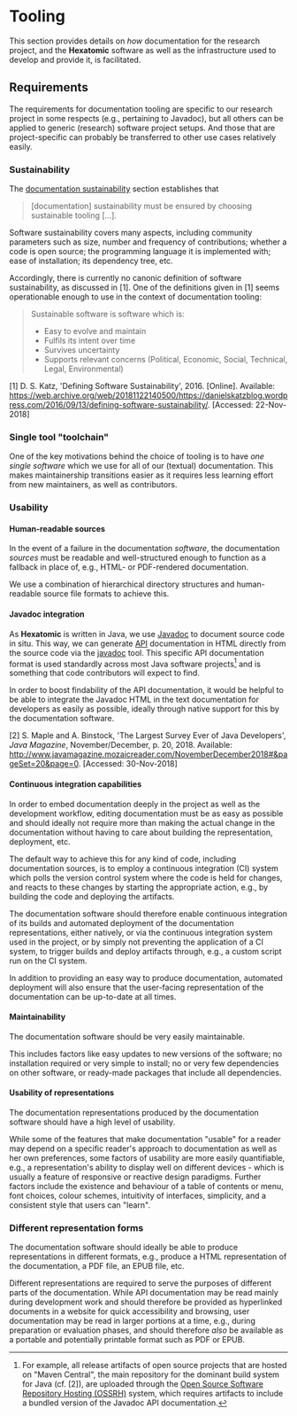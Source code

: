# Tooling

This section provides details on *how* documentation for the research project,
and the **Hexatomic** software as well as the infrastructure used to develop and
provide it, is facilitated.

## Requirements

The requirements for documentation tooling are specific to our research project
in some respects (e.g., pertaining to Javadoc), but all others can be applied
to generic (research) software project setups. And those that are 
project-specific can probably be transferred to other use cases relatively 
easily.

### Sustainability

The [documentation sustainability](../sustainability/) section establishes that

> [documentation] sustainability must be ensured by choosing sustainable tooling 
[...].

Software sustainability covers many aspects, including community parameters such
as size, number and frequency of contributions; whether a code is open source;
the programming language it is implemented with; ease of installation; its
dependency tree, etc.

Accordingly, there is currently no canonic definition of software 
sustainability, as discussed in [1]. One of the definitions given in [1] seems
operationable enough to use in the context of documentation tooling:

> Sustainable software is software which is:  
> - Easy to evolve and maintain
> - Fulfils its intent over time
> - Survives uncertainty
> - Supports relevant concerns (Political, Economic, Social, Technical,
> Legal, Environmental)

[1] D. S. Katz, 'Defining Software Sustainability', 2016. [Online]. 
Available: <https://web.archive.org/web/20181122140500/https://danielskatzblog.wordpress.com/2016/09/13/defining-software-sustainability/>. 
[Accessed: 22-Nov-2018]

### Single tool "toolchain"

One of the key motivations behind the choice of tooling is to have *one single 
software* which we use for all of our (textual) documentation. This makes
maintainership transitions easier as it requires less learning effort from new
maintainers, as well as contributors.

### Usability

#### Human-readable sources

In the event of a failure in the documentation *software*, the documentation
*sources* must be readable and well-structured enough to function as a fallback
in place of, e.g., HTML- or PDF-rendered documentation.

We use a combination of hierarchical directory structures and human-readable
source file formats to achieve this.

#### Javadoc integration

As **Hexatomic** is written in Java, we use 
[Javadoc](https://en.wikipedia.org/wiki/Javadoc) to document source code 
in situ. This way, we can generate 
[API](https://en.wikipedia.org/wiki/Application_programming_interface) 
documentation in HTML directly from the source code via the 
[javadoc](https://docs.oracle.com/javase/1.5.0/docs/tooldocs/solaris/javadoc.html) 
tool. This specific API documentation format is used standardly across most
Java software projects[^ossrh-requirements] and is something that code contributors will expect to
find.

In order to boost findability of the API documentation, it would be helpful
to be able to integrate the Javadoc HTML in the text documentation for 
developers as easily as possible, ideally through native support for this by the
documentation software.

[^ossrh-requirements]: For example, all release artifacts of open source 
projects that are hosted on "Maven Central", the main repository for the 
dominant build system for Java (cf. [2]), are uploaded through the [Open Source
Software Repository Hosting 
(OSSRH)](https://central.sonatype.org/pages/ossrh-guide.html) system, which 
requires artifacts to include a bundled version of the Javadoc API documentation.

[2] S. Maple and A. Binstock, 'The Largest Survey Ever of Java Developers', 
*Java Magazine*, November/December, p. 20, 2018. Available:
<http://www.javamagazine.mozaicreader.com/NovemberDecember2018#&pageSet=20&page=0>.
[Accessed: 30-Nov-2018]

#### Continuous integration capabilities

In order to embed documentation deeply in the project as well as the development 
workflow, editing documentation must be as easy as possible and should ideally
not require more than making the actual change in the documentation without 
having to care about building the representation, deployment, etc.

The default way to achieve this for any kind of code, including documentation
sources, is to employ a continuous integration (CI) system which polls the 
version control system where the code is held for changes, and reacts to these 
changes by starting the appropriate action, e.g., by building the code and 
deploying the artifacts.

The documentation software should therefore enable continuous integration of its
builds and automated deployment of the documentation representations, either 
natively, or via the continuous integration system used in the project, or by 
simply not preventing the application of a CI system, to trigger builds and
deploy artifacts through, e.g., a custom script run on the CI system.

In addition to providing an easy way to produce documentation, automated 
deployment will also ensure that the user-facing representation of the
documentation can be up-to-date at all times.

#### Maintainability

The documentation software should be very easily maintainable.

This includes factors like easy updates to new versions of the software; 
no installation required or very simple to install; no or very few dependencies
on other software, or ready-made packages that include all dependencies.

#### Usability of representations

The documentation representations produced by the documentation software should
have a high level of usability. 

While some of the features that make 
documentation "usable" for a reader may depend on a specific reader's
approach to documentation as well as her own preferences, some factors of
usability are more easily quantifiable, e.g., a representation's ability to
display well on different devices - which is usually a feature of responsive or 
reactive design paradigms. Further factors include the existence and behaviour
of a table of contents or menu, font choices, colour schemes, intuitivity of
interfaces, simplicity, and a consistent style that users can "learn".


### Different representation forms

The documentation software should ideally be able to produce representations
in different formats, e.g., produce a HTML representation of the documentation,
a PDF file, an EPUB file, etc.

Different representations are required to serve the purposes of different
parts of the documentation. While API documentation may be read mainly
during development work and should therefore be provided as hyperlinked
documents in a website for quick accessibility and browsing, user documentation
may be read in larger portions at a time, e.g., during preparation or evaluation
phases, and should therefore *also* be available as a portable and potentially
printable format such as PDF or EPUB.